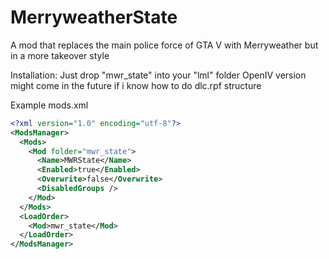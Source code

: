 # MerryweatherState
A mod that replaces the main police force of GTA V with Merryweather but in a more takeover style

Installation:
Just drop "mwr_state" into your "lml" folder
OpenIV version might come in the future if i know how to do dlc.rpf structure

Example mods.xml
```xml
<?xml version="1.0" encoding="utf-8"?>
<ModsManager>
  <Mods>
    <Mod folder="mwr_state">
      <Name>MWRState</Name>
      <Enabled>true</Enabled>
      <Overwrite>false</Overwrite>
      <DisabledGroups />
    </Mod>
  </Mods>
  <LoadOrder>
    <Mod>mwr_state</Mod>
  </LoadOrder>
</ModsManager>
```
